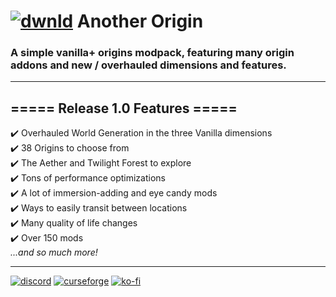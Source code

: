 # [![dwnld](https://i.imgur.com/ERb0Cpc.png)](https://www.curseforge.com/minecraft/modpacks/another-origin) Another Origin 

### A simple vanilla+ origins modpack, featuring many origin addons and new / overhauled dimensions and features.
 ___
## ===== Release 1.0 Features =====
✔️ Overhauled World Generation in the three Vanilla dimensions\
✔️ 38 Origins to choose from\
✔️ The Aether and Twilight Forest to explore\
✔️ Tons of performance optimizations\
✔️ A lot of immersion-adding and eye candy mods\
✔️ Ways to easily transit between locations\
✔️ Many quality of life changes\
✔️ Over 150 mods\
*...and so much more!*
___
[![discord](https://img.shields.io/discord/900843162438864969?color=01C2FE&label=DISCORD&logo=DISCORD&logoColor=01C2FE&style=for-the-badge)](https://discord.gg/fQSZPwpRY7)
   [![curseforge](https://img.shields.io/badge/My-Projects-important?style=for-the-badge&logo=curseforge&logoColor=F16436)](https://www.curseforge.com/members/yingsonic/projects)
   [![ko-fi](https://img.shields.io/badge/Donate-Ko--fi-red?style=for-the-badge&logo=kofi&logoColor=red)](https://ko-fi.com/A0A3D1GJ6)
